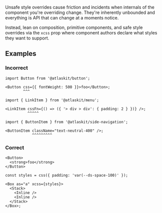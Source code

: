 Unsafe style overrides cause friction and incidents when internals of the component you're overriding change. They're inherently unbounded and everything is API that can change at a moments notice.

Instead, lean on composition, primitive components, and safe style overrides via the `xcss` prop where component authors declare what styles they want to support.

## Examples

### Incorrect

```tsx
import Button from '@atlaskit/button';

<Button css={{ fontWeight: 500 }}>foo</Button>;
        ^^^
```

```tsx
import { LinkItem } from '@atlaskit/menu';

<LinkItem cssFn={() => ({ '> div > div': { padding: 2 } })} />;
          ^^^^^
```

```tsx
import { ButtonItem } from '@atlaskit/side-navigation';

<ButtonItem className="text-neutral-400" />;
            ^^^^^^^^^
```

### Correct

```tsx
<Button>
  <strong>foo</strong>
</Button>
```

```tsx
const styles = css({ padding: 'var(--ds-space-100)' });

<Box as="a" xcss={styles}>
  <Stack>
    <Inline />
    <Inline />
  </Stack>
</Box>;
```
